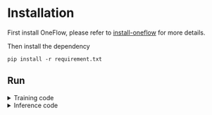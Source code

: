 # Installation
First install OneFlow, please refer to [install-oneflow](https://github.com/Oneflow-Inc/oneflow#install-oneflow) for more details.

Then install the dependency
```Shell
pip install -r requirement.txt
```

## Run
<details>
<summary>Training code</summary>
You can run the following codes to train the model.

```Shell
cd cv/detection
bash ./train.sh
```
</details>

<details>
<summary>Inference code</summary>
You can run the following codes to do inference.

```Shell
cd cv/detection
bash ./infer.sh
```
</details>